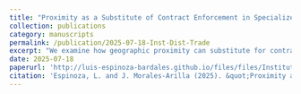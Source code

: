 ```yaml
---
title: "Proximity as a Substitute of Contract Enforcement in Specialized Trade"
collection: publications
category: manuscripts
permalink: /publication/2025-07-18-Inst-Dist-Trade
excerpt: "We examine how geographic proximity can substitute for contract-enforcement institutions in enabling international exports of specialized goods. When exporters must meet buyers' specific product requirements, successful trade depends on either strong contract enforcement or close buyer-seller relationships that enable monitoring and trust. We argue that geographic proximity facilitates such relationships by reducing the costs of frequent business travel. Our theoretical framework predicts that institutional quality should primarily affect specialized trade over longer distances, as proximity-based relationship-building becomes prohibitively expensive. Using bilateral, product-specific export data in a gravity model, we find strong empirical support for this prediction. Consistent with our theory, we also show that business travel expenses and passenger flights decline more sharply with distance when destination countries have weak contract enforcement institutions."
date: 2025-07-18
paperurl: 'http://luis-espinoza-bardales.github.io/files/files/Institutions_trade_and_travel.pdf'
citation: 'Espinoza, L. and J. Morales-Arilla (2025). &quot;Proximity as a Substitute of Contract Enforcement in Specialized Trade.&quot; <i>Working Paper</i>.'
---
```

